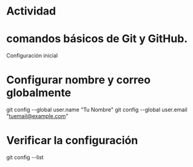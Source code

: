 # Actividad
# comandos básicos de Git y GitHub.
Configuración inicial
# Configurar nombre y correo globalmente
git config --global user.name "Tu Nombre"
git config --global user.email "tuemail@example.com"

# Verificar la configuración
git config --list
